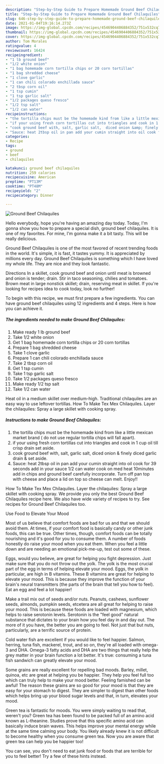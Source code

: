 ```yaml
---
description: "Step-by-Step Guide to Prepare Homemade Ground Beef Chilaquiles"
title: "Step-by-Step Guide to Prepare Homemade Ground Beef Chilaquiles"
slug: 646-step-by-step-guide-to-prepare-homemade-ground-beef-chilaquiles
date: 2021-01-04T19:16:14.273Z
image: https://img-global.cpcdn.com/recipes/4546904406884352/751x532cq70/ground-beef-chilaquiles-recipe-main-photo.jpg
thumbnail: https://img-global.cpcdn.com/recipes/4546904406884352/751x532cq70/ground-beef-chilaquiles-recipe-main-photo.jpg
cover: https://img-global.cpcdn.com/recipes/4546904406884352/751x532cq70/ground-beef-chilaquiles-recipe-main-photo.jpg
author: Tom Morales
ratingvalue: 4
reviewcount: 16424
recipeingredient:
- "1 lb ground beef"
- "1/2 white onion"
- "1 bag homemade corn tortilla chips or 20 corn tortillas"
- "1 bag shredded cheese"
- "1 clove garlic"
- "1 can chili colorado enchillada sauce"
- "2 tbsp corn oil"
- "1 tsp cumin"
- "1 tsp garlic salt"
- "1/2 packages queso fresco"
- "1/2 tsp salt"
- "1/2 can water"
recipeinstructions:
- "the tortilla chips must be the homemade kind from like a little mexican market brand ( do not use regular tortilla chips will fall apart)."
- "if your using fresh corn tortillas cut into triangles and cook in 1 cup oil till crisp drain set aside."
- "cook ground beef with, salt, garlic salt,  diced onion &amp; finely diced garlic drain &amp; set aside."
- "Sauce: heat 2tbsp oil in pan add your cumin straight into oil cook for 39 seconds add in your sauce 1/2 can water cook on med heat 10minutes add in chips and ground beef carefully incorporate. Turn off pan top with cheese and place a lid on top so cheese can melt. Enjoy!!"
categories:
- Recipe
tags:
- ground
- beef
- chilaquiles

katakunci: ground beef chilaquiles 
nutrition: 259 calories
recipecuisine: American
preptime: "PT13M"
cooktime: "PT48M"
recipeyield: "2"
recipecategory: Dinner

---
```



![Ground Beef Chilaquiles](https://img-global.cpcdn.com/recipes/4546904406884352/751x532cq70/ground-beef-chilaquiles-recipe-main-photo.jpg)

Hello everybody, hope you're having an amazing day today. Today, I'm gonna show you how to prepare a special dish, ground beef chilaquiles. It is one of my favorites. For mine, I'm gonna make it a bit tasty. This will be really delicious.

Ground Beef Chilaquiles is one of the most favored of recent trending foods in the world. It's simple, it is fast, it tastes yummy. It is appreciated by millions every day. Ground Beef Chilaquiles is something which I have loved my whole life. They are nice and they look fantastic.

Directions In a skillet, cook ground beef and onion until meat is browned and onion is tender; drain. Stir in taco seasoning, chilies and tomatoes. Brown meat in large nonstick skillet; drain, reserving meat in skillet. If you&#39;re looking for recipes idea to cook today, look no further!


To begin with this recipe, we must first prepare a few ingredients. You can have ground beef chilaquiles using 12 ingredients and 4 steps. Here is how you can achieve it.

<!--inarticleads1-->

##### The ingredients needed to make Ground Beef Chilaquiles:

1. Make ready 1 lb ground beef
1. Take 1/2 white onion
1. Get 1 bag homemade corn tortilla chips or 20 corn tortillas
1. Prepare 1 bag shredded cheese
1. Take 1 clove garlic
1. Prepare 1 can chili colorado enchillada sauce
1. Take 2 tbsp corn oil
1. Get 1 tsp cumin
1. Take 1 tsp garlic salt
1. Take 1/2 packages queso fresco
1. Make ready 1/2 tsp salt
1. Take 1/2 can water


Heat oil in a medium skillet over medium-high. Traditional chilaquiles are an easy way to use leftover tortillas. How To Make Tex Mex Chilaquiles. Layer the chilaquiles: Spray a large skillet with cooking spray. 

<!--inarticleads2-->

##### Instructions to make Ground Beef Chilaquiles:

1. the tortilla chips must be the homemade kind from like a little mexican market brand ( do not use regular tortilla chips will fall apart).
1. if your using fresh corn tortillas cut into triangles and cook in 1 cup oil till crisp drain set aside.
1. cook ground beef with, salt, garlic salt,  diced onion &amp; finely diced garlic drain &amp; set aside.
1. Sauce: heat 2tbsp oil in pan add your cumin straight into oil cook for 39 seconds add in your sauce 1/2 can water cook on med heat 10minutes add in chips and ground beef carefully incorporate. Turn off pan top with cheese and place a lid on top so cheese can melt. Enjoy!!


How To Make Tex Mex Chilaquiles. Layer the chilaquiles: Spray a large skillet with cooking spray. We provide you only the best Ground Beef Chilaquiles recipe here. We also have wide variety of recipes to try. See recipes for Ground Beef Chilaquiles too. 

Use Food to Elevate Your Mood


Most of us believe that comfort foods are bad for us and that we should avoid them. At times, if your comfort food is basically candy or other junk foods, this can be true. Other times, though, comfort foods can be totally nourishing and it's good for you to consume them. A number of foods honestly do raise your mood when you eat them. When you feel a little down and are needing an emotional pick-me-up, test out some of these.

Eggs, would you believe, are great for helping you fight depression. Just make sure that you do not throw out the yolk. The yolk is the most crucial part of the egg in terms of helping elevate your mood. Eggs, the yolk in particular, are high in B vitamins. These B vitamins are great for helping to elevate your mood. This is because they improve the function of your brain's neural transmitters (the parts of the brain that tell you how to feel). Eat an egg and feel a lot happier!

Make a trail mix out of seeds and/or nuts. Peanuts, cashews, sunflower seeds, almonds, pumpkin seeds, etcetera are all great for helping to raise your mood. This is because these foods are loaded with magnesium, which helps to raise serotonin levels. Serotonin is the "feel good" natural substance that dictates to your brain how you feel day in and day out. The more of it you have, the better you are going to feel. Not just that but nuts, particularly, are a terrific source of protein.

Cold water fish are excellent if you would like to feel happier. Salmon, herring, tuna fish, mackerel, trout, and so on, they're all loaded with omega-3 and DHA. Omega-3 fatty acids and DHA are two things that really help the grey matter in your brain function a lot better. It's true: consuming a tuna fish sandwich can greatly elevate your mood. 

Some grains are really excellent for repelling bad moods. Barley, millet, quinoa, etc are great at helping you be happier. They help you feel full too which can truly help to make your mood better. Feeling famished can be awful! The reason these grains are so good for your mood is that they are easy for your stomach to digest. They are simpler to digest than other foods which helps bring up your blood sugar levels and that, in turn, elevates your mood.

Green tea is fantastic for moods. You were simply waiting to read that, weren't you? Green tea has been found to be packed full of an amino acid known as L-theanine. Studies prove that this specific amino acid can basically induce brain waves. This helps improve your mental energy while at the same time calming your body. You likely already knew it is not difficult to become healthy when you consume green tea. Now you are aware that green tea can help you be happier too!

You can see, you don't need to eat junk food or foods that are terrible for you to feel better! Try  a few  of  these  hints  instead.

